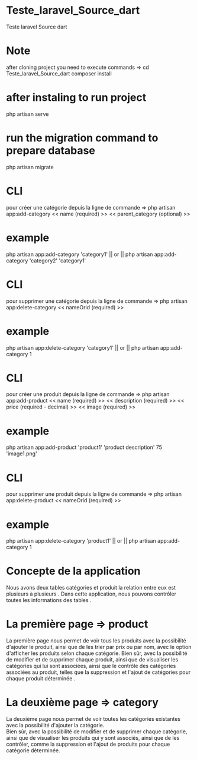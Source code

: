 # Teste_laravel_Source_dart
Teste laravel Source dart

# Note
after cloning project you need to execute commands
=> cd Teste_laravel_Source_dart
composer install 
# after instaling to run project 
php artisan serve
# run the migration command to prepare database
php artisan migrate

# CLI 
pour créer une catégorie depuis la ligne de commande => php artisan app:add-category << name (required) >> << parent_category (optional) >>

# example
php artisan app:add-category 'category1' || or || php artisan app:add-category 'category2' 'category1'

# CLI 
pour supprimer une catégorie depuis la ligne de commande => php artisan app:delete-category << nameOrid (required) >>

# example
php artisan app:delete-category 'category1' || or || php artisan app:add-category 1

# CLI 
pour créer une produit depuis la ligne de commande => php artisan app:add-product << name (required) >> << description (required) >> << price (required - decimal) >> << image (required) >>

# example
php artisan app:add-product 'product1' 'product description' 75 'image1.png'

# CLI 
pour supprimer une produit depuis la ligne de commande => php artisan app:delete-product << nameOrid (required) >>

# example
php artisan app:delete-category 'product1' || or || php artisan app:add-category 1

# Concepte de la application

Nous avons deux tables catégories et produit la relation entre eux est plusieurs à plusieurs .
Dans cette application, nous pouvons contrôler toutes les informations des tables .

# La première page => product

La première page nous permet de voir tous les produits avec la possibilité d'ajouter le produit,
ainsi que de les trier par prix ou par nom, avec le option d'afficher les produits selon chaque catégorie.
Bien sûr, avec la possibilité de modifier et de supprimer chaque produit, ainsi que de visualiser les catégories qui lui sont associées,
ainsi que le contrôle des catégories associées au produit, telles que la suppression et l'ajout de catégories pour chaque produit déterminée .

# La deuxième page => category

La deuxième page nous permet de voir toutes les catégories existantes avec la possibilité d'ajouter la catégorie.  
Bien sûr, avec la possibilité de modifier et de supprimer chaque catégorie, ainsi que de visualiser les produits qui y sont associés,
ainsi que de les contrôler, comme la suppression et l'ajout de produits pour chaque catégorie déterminée.
